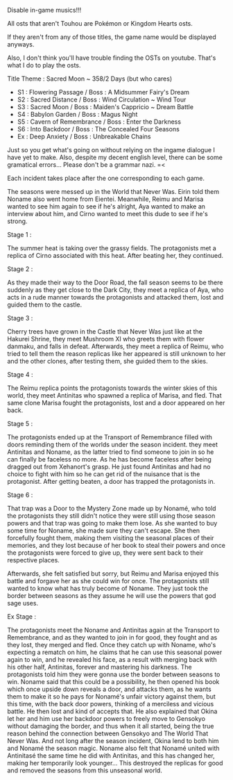 Disable in-game musics!!!

All osts that aren't Touhou are Pokémon or Kingdom Hearts osts. 

If they aren't from any of those titles, the game name would be displayed anyways.

Also, I don't think you'll have trouble finding the OSTs on youtube. That's what I do to play the osts.

Title Theme : Sacred Moon ~ 358/2 Days
(but who cares)

- S1 : Flowering Passage / Boss : A Midsummer Fairy's Dream
- S2 : Sacred Distance / Boss : Wind Circulation ~ Wind Tour
- S3 : Sacred Moon / Boss : Maiden's Cappricio ~ Dream Battle
- S4 : Babylon Garden / Boss : Magus Night
- S5 : Cavern of Remembrance / Boss : Enter the Darkness
- S6 : Into Backdoor / Boss : The Concealed Four Seasons
- Ex : Deep Anxiety / Boss : Unbreakable Chains

Just so you get what's going on without relying on the ingame dialogue I have yet to make. Also, despite my decent english level, there can be some gramatical errors... Please don't be a grammar nazi. =<
 
Each incident takes place after the one corresponding to each game.

The seasons were messed up in the World that Never Was. Eirin told them Noname also went home from Eientei.
Meanwhile, Reimu and Marisa wanted to see him again to see if he's alright, Aya wanted to make an interview about him, and Cirno wanted to meet this dude to see if he's strong.

Stage 1 :

The summer heat is taking over the grassy fields. The protagonists met a replica of Cirno associated with this heat. After beating her, they continued.

Stage 2 :

As they made their way to the Door Road, the fall season seems to be there suddenly as they get close to the Dark City, they meet a replica of Aya, who acts in a rude manner towards the protagonists and attacked them, lost and guided them to the castle.

Stage 3 :

Cherry trees have grown in the Castle that Never Was just like at the Hakurei Shrine, they meet Mushroom XI who greets them with flower danmaku, and falls in defeat.
Afterwards, they meet a replica of Reimu, who tried to tell them the reason replicas like her appeared is still unknown to her and the other clones, after testing them, she guided them to the skies.

Stage 4 :

The Reimu replica points the protagonists towards the winter skies of this world, they meet Antinitas who spawned a replica of Marisa, and fled. That same clone Marisa fought the protagonists, lost and a door appeared on her back.

Stage 5 :

The protagonists ended up at the Transport of Remembrance filled with doors reminding them of the worlds under the season incident. they meet Antinitas and Noname, as the latter tried to find someone to join in so he can finally be faceless no more. As he has become faceless after being dragged out from Xehanort's grasp. He just found Antinitas and had no choice to fight with him so he can get rid of the nuisance that is the protagonist. After getting beaten, a door has trapped the protagonists in.

Stage 6 :

That trap was a Door to the Mystery Zone made up by Nonamé, who told the protagonists they still didn't notice they were still using those season powers and that trap was going to make them lose. 
As she wanted to buy some time for Noname, she made sure they can't escape. She then forcefully fought them, making them visiting the seasonal places of their memories, and they lost because of her book to steal their powers and once the protagonists were forced to give up, they were sent back to their respective places.

Afterwards, she felt satisfied but sorry, but Reimu and Marisa enjoyed this battle and forgave her as she could win for once.
The protagonists still wanted to know what has truly become of Noname. They just took the border between seasons as they assume he will use the powers that god sage uses.

Ex Stage : 

The protagonists meet the Noname and Antinitas again at the Transport to Remembrance, and as they wanted to join in for good, they fought and as they lost, they merged and fled.
Once they catch up with Noname, who's expecting a rematch on him, he claims that he can use this seasonal power again to win, and he revealed his face, as a result with merging back with his other half, Antinitas, forever and mastering his darkness.
The protagonists told him they were gonna use the border between seasons to win. Noname said that this could be a possibility, he then opened his book which once upside down reveals a door, and attacks them, as he wants them to make it so he pays for Nonamé's unfair victory against them, but this time, with the back door powers, 
thinking of a merciless and vicious battle. He then lost and kind of accepts that. He also explained that Okina let her and him use her backdoor powers to freely move to Gensokyo without damaging the border, and thus when it all started, being the true reason behind the connection between Gensokyo and The World That Never Was. And not long after the season incident, Okina lend to both him and Nonamé the season magic. Noname also felt that Nonamé united with Antinitasé the same time he did with Antinitas, and this has changed her, making her temporarily look younger... This destroyed the replicas for good and removed the seasons from this unseasonal world.
